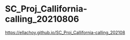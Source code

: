 # SC_Proj_Callifornia-calling_20210806
https://ellachoy.github.io/SC_Proj_Callifornia-calling_202108
